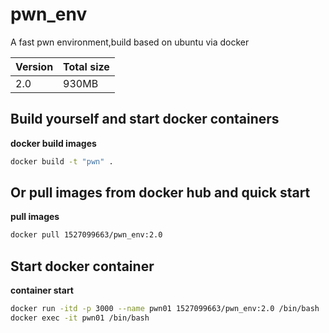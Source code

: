 # pwn_env
A fast pwn environment,build based on ubuntu via docker

| Version | Total size |
| ------- | ---------- |
| 2.0     | 930MB      |



## Build yourself and start docker containers

**docker build images**

```bash
docker build -t "pwn" .
```



## Or pull images from docker hub and quick start

**pull images**

```bash
docker pull 1527099663/pwn_env:2.0
```



## Start docker container

**container start**

```bash
docker run -itd -p 3000 --name pwn01 1527099663/pwn_env:2.0 /bin/bash
docker exec -it pwn01 /bin/bash
```



